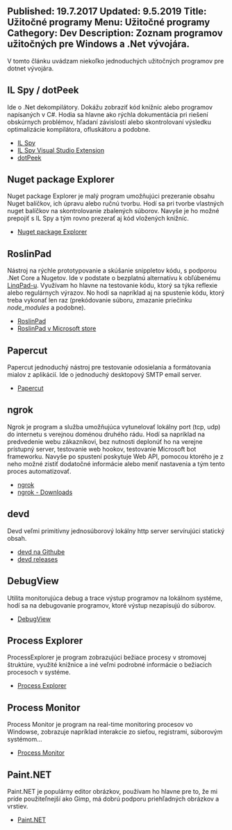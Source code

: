 Published: 19.7.2017
Updated: 9.5.2019
Title: Užitočné programy
Menu: Užitočné programy
Cathegory: Dev
Description: Zoznam programov užitočných pre Windows a .Net vývojára.
---
V tomto článku uvádzam niekoľko jednoduchých užitočných programov pre dotnet vývojára.

## IL Spy / dotPeek 
Ide o .Net dekompilátory. Dokážu zobraziť kód knižníc alebo programov napísaných v C#. Hodia sa hlavne ako rýchla dokumentácia pri riešení obskúrnych problémov, hľadaní závislostí alebo skontrolovaní výsledku optimalizácie kompilátora, ofluskátoru a podobne.

* [IL Spy](http://ilspy.net/)
* [IL Spy Visual Studio Extension](https://marketplace.visualstudio.com/items?itemName=SharpDevelopTeam.ILSpy)
* [dotPeek](https://www.jetbrains.com/decompiler/)

## Nuget package Explorer
Nuget package Explorer je malý program umožňujúci prezeranie obsahu Nuget balíčkov, ich úpravu alebo ručnú tvorbu. Hodí sa pri tvorbe vlastných nuget balíčkov na skontrolovanie zbalených súborov. Navyše je ho možné prepojiť s IL Spy a tým rovno prezerať aj kód vložených knižníc.

* [Nuget package Explorer](https://github.com/NuGetPackageExplorer/NuGetPackageExplorer)

## RoslinPad
Nástroj na rýchle prototypovanie a skúšanie snippletov kódu, s podporou .Net Core a Nugetov. Ide v podstate o bezplatnú alternatívu k obľúbenému [LinqPad-u](https://www.linqpad.net/). Využívam ho hlavne na testovanie kódu, ktorý sa týka reflexie alebo regulárnych výrazov. No hodí sa napríklad aj na spustenie kódu, ktorý treba vykonať len raz (prekódovanie súboru, zmazanie priečinku *node_modules* a podobne).

* [RoslinPad](https://roslynpad.net/)
* [RoslinPad v Microsoft store](https://www.microsoft.com/sk-sk/store/p/roslynpad/9nctj2cqwxv0?ocid=badge&rtc=1)

## Papercut 
Papercut jednoduchý nástroj pre testovanie odosielania a formátovania mialov z aplikácií. Ide o jednoduchý desktopový SMTP email server.

* [Papercut](https://github.com/ChangemakerStudios/Papercut)

## ngrok 
Ngrok je program a služba umožňujúca vytunelovať lokálny port (tcp, udp) do internetu s verejnou doménou druhého rádu. Hodí sa napríklad na predvedenie webu zákazníkovi, bez nutnosti deplonúť ho na verejne prístupný server, testovanie web hookov, testovanie Microsoft bot frameworku. Navyše po spustení poskytuje Web API, pomocou ktorého je z neho možné zistiť dodatočné informácie alebo meniť nastavenia a tým tento proces automatizovať.

* [ngrok](https://ngrok.com/)
* [ngrok - Downloads](https://ngrok.com/download)

## devd 
Devd veľmi primitívny jednosúborový lokálny http server servírujúci statický obsah.

* [devd na Githube](https://github.com/cortesi/devd)
* [devd releases](https://github.com/cortesi/devd/releases/)

## DebugView
Utilita monitorujúca debug a trace výstup programov na lokálnom systéme, hodí sa na debugovanie programov, ktoré výstup nezapisujú do súborov.

* [DebugView](https://technet.microsoft.com/en-us/sysinternals/debugview.aspx)

## Process Explorer
ProcessExplorer je program zobrazujúci bežiace procesy v stromovej štruktúre, využité knižnice a iné veľmi podrobné informácie o bežiacich procesoch v systéme.

* [Process Explorer](https://technet.microsoft.com/en-us/sysinternals/processexplorer.aspx)

## Process Monitor
Process Monitor je program na real-time monitoring procesov vo Windowse, zobrazuje napríklad interakcie zo sieťou, registrami, súborovým systémom...

* [Process Monitor](https://docs.microsoft.com/en-us/sysinternals/downloads/procmon)

## Paint.NET
Paint.NET je populárny editor obrázkov, používam ho hlavne pre to, že mi príde použiteľnejší ako Gimp, má dobrú podporu priehľadných obrázkov a vrstiev. 

* [Paint.NET](https://www.getpaint.net/)